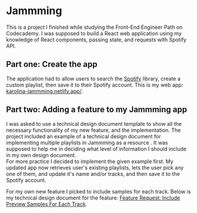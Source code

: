 # Jammming

This is a project I finished while studying the Front-End Engineer Path on Codecademy. I was supposed to build a React web application using my knowledge of React components, passing state, and requests with Spotify API. 

## Part one: Create the app
The application had to allow users to search the [Spotify](https://spotify.com/) library, create a custom playlist, then save it to their Spotify account. This is my web app: [karolina-jammming.netlify.app/](https://karolina-jammming.netlify.app/).

## Part two: Adding a feature to my Jammming app

I was asked to use a technical design document template to show all the necessary functionality of my new feature, and the implementation. 
The project included an example of a technical design document for implementing multiple playlists in Jammming as a resource . It was supposed to help me in deciding what level of information I should include in my own design document.<br>
For more practice I decided to implement the given example first. My updated app now retrieves user's existing playlists, lets the user pick any one of them, and update it's name and/or tracks, and then save it to the Spotify account. 

For my own new feature I picked to include samples for each track. Below is my technical design document for the feature: [Feature Request: Include Preview Samples For Each Track](https://docs.google.com/document/d/e/2PACX-1vSjNwsCy7w9BYI3EEsBB9AI6fpCwORDiSquUw8IrpDz7PzhO_GurEsd5MnQlYDJ6e9Nd1W0-JrKLzTX/pub).


